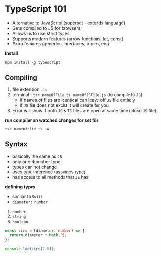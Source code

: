 # TypeScript 101

- Alternative to JavaScript (superset - extends language)
- Gets compiled to JS for browsers
- Allows us to use strict types
- Supports modern features (arrow functions, let, const)
- Extra features (generics, interfaces, tuples, etc)

**Install**

`npm install -g typescript`

## Compiling

1. file extension `.ts`
2. terminal - `tsc nameOfFile.ts nameOfJSFile.js` (to compile to `JS`)
   - if names of files are identical can leave off `JS` file entirely
   - if `JS` file does not excist it will create for you
3. Error will show if both `JS` & `TS` files are open at same time (close `JS` file)

**run compiler on watched changes for set file**

`tsc nameOfFile.ts -w`

## Syntax

- basically the same as `JS`
- only one Numnber type
- types can not change
- uses type inference (assumes type)
- has access to all methods that `JS` has

**defining types**

- similar to `Swift`
- `diameter: number`

1.  `number`
2.  `string`
3.  `boolean`

```ts
const circ = (diameter: number) => {
  return diameter * Math.PI;
};

console.log(circ(7.5));
```
